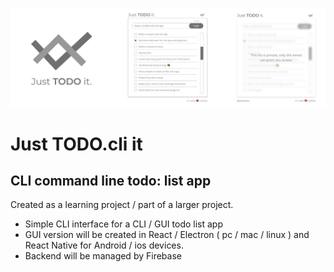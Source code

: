 ![Just TODO it CLI](gitBanner.png)

# Just TODO.cli it
## CLI command line todo: list app

Created as a learning project / part of a larger project.
- Simple CLI interface for a CLI / GUI todo list app
- GUI version will be created in React / Electron ( pc / mac / linux ) and React Native for Android / ios devices.
- Backend will be managed by Firebase